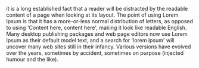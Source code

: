 it is a long established fact that a reader will be 
distracted by the readable content of a page when looking at its layout. The point of using Lorem Ipsum is that it has 
a more-or-less normal distribution of letters, as opposed 
to using 'Content here, content here', making it look like 
readable English. Many desktop publishing packages and web page 
editors now use Lorem Ipsum as their default model text, and a 
search for 'lorem ipsum' will uncover many web sites still in 
their infancy. Various versions have evolved over the years, 
sometimes by accident, sometimes on purpose (injected humour 
and the like).    